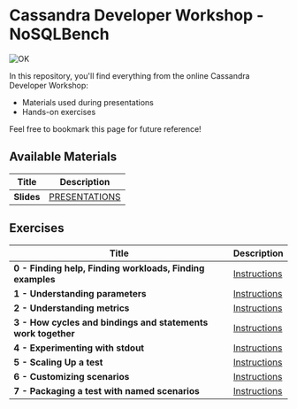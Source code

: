 Cassandra Developer Workshop - NoSQLBench
======================================================

![OK](https://github.com/DataStax-Academy/kubernetes-workshop-online/blob/master/materials/images/title-page.png?raw=true)

In this repository, you'll find everything from the online Cassandra Developer Workshop:
- Materials used during presentations
- Hands-on exercises

Feel free to bookmark this page for future reference!

## Available Materials

| Title  | Description
|---|---|
| **Slides** | [PRESENTATIONS](4-materials/presentation.pdf) |

## Exercises


| Title  | Description
|---|---|
| **0 - Finding help, Finding workloads, Finding examples** | [Instructions](0-setup-your-cluster/README.MD) |
| **1 - Understanding parameters** | [Instructions](1-cassandra/README.MD)  |
| **2 - Understanding metrics** | [Instructions](2-dashboard/README.MD)  |
| **3 - How cycles and bindings and statements work together** | [Instructions](3-prometheus_grafana/README.MD)  |
| **4 - Experimenting with stdout** | [Instructions](3-prometheus_grafana/README.MD)  |
| **5 - Scaling Up a test** | [Instructions](3-prometheus_grafana/README.MD)  |
| **6 - Customizing scenarios** | [Instructions](3-prometheus_grafana/README.MD)  |
| **7 - Packaging a test with named scenarios** | [Instructions](3-prometheus_grafana/README.MD)  |

